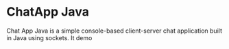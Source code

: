 <h1>ChatApp Java</h1>
<p>
  Chat App Java is a simple console-based client-server chat application built in Java using sockets. It demo
</p> 
